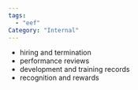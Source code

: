 ```yaml
---
tags:
  - "eef"
Category: "Internal"
---
```


- hiring and termination
- performance reviews
- development and training records
- recognition and rewards